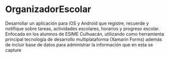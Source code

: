 # OrganizadorEscolar
Desarrollar un aplicación para iOS y Android que registre, recuerde y notifique sobre tareas, actividades escolares, horarios y progreso escolar.  Enfocada en los alumnos de ESIME Culhuacán, utilizando como herramienta principal  tecnología de desarrollo multiplataforma (Xamarin Forms) además de incluir  base de datos  para administrar la información que en esta se capture
